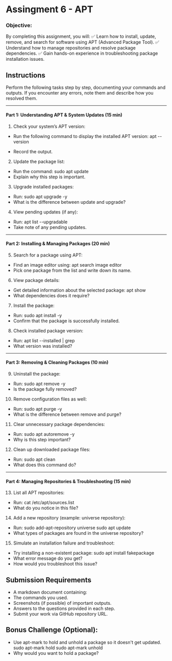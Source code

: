 # Assingment 6 - APT

### Objective:

By completing this assignment, you will:
✅ Learn how to install, update, remove, and search for software using APT (Advanced Package Tool).
✅ Understand how to manage repositories and resolve package dependencies.
✅ Gain hands-on experience in troubleshooting package installation issues.

## Instructions

Perform the following tasks step by step, documenting your commands and outputs. If you encounter any errors, note them and describe how you resolved them.

---

#### Part 1: Understanding APT & System Updates (15 min)

1. Check your system’s APT version:

- Run the following command to display the installed APT version:
  apt --version

- Record the output.

2. Update the package list:

- Run the command:
  sudo apt update
- Explain why this step is important.

3. Upgrade installed packages:

- Run:
  sudo apt upgrade -y
- What is the difference between update and upgrade?

4. View pending updates (if any):

- Run:
  apt list --upgradable
- Take note of any pending updates.

---

#### Part 2: Installing & Managing Packages (20 min)

5. Search for a package using APT:

- Find an image editor using:
  apt search image editor
- Pick one package from the list and write down its name.

6. View package details:

- Get detailed information about the selected package:
  apt show <package-name>
- What dependencies does it require?

7. Install the package:

- Run:
  sudo apt install <package-name> -y
- Confirm that the package is successfully installed.

8. Check installed package version:

- Run:
  apt list --installed | grep <package-name>
- What version was installed?

---

#### Part 3: Removing & Cleaning Packages (10 min)

9. Uninstall the package:

- Run:
  sudo apt remove <package-name> -y
- Is the package fully removed?

10. Remove configuration files as well:

- Run:
  sudo apt purge <package-name> -y
- What is the difference between remove and purge?

11. Clear unnecessary package dependencies:

- Run:
  sudo apt autoremove -y
- Why is this step important?

12. Clean up downloaded package files:

- Run:
  sudo apt clean
- What does this command do?

---

#### Part 4: Managing Repositories & Troubleshooting (15 min)

13. List all APT repositories:

- Run:
  cat /etc/apt/sources.list
- What do you notice in this file?

14. Add a new repository (example: universe repository):

- Run:
  sudo add-apt-repository universe
  sudo apt update
- What types of packages are found in the universe repository?

15. Simulate an installation failure and troubleshoot:

- Try installing a non-existent package:
  sudo apt install fakepackage
- What error message do you get?
- How would you troubleshoot this issue?

## Submission Requirements

- A markdown document containing:
- The commands you used.
- Screenshots (if possible) of important outputs.
- Answers to the questions provided in each step.
- Submit your work via GitHub repository URL.

## Bonus Challenge (Optional):

- Use apt-mark to hold and unhold a package so it doesn't get updated.
  sudo apt-mark hold <package-name>
  sudo apt-mark unhold <package-name>
- Why would you want to hold a package?
